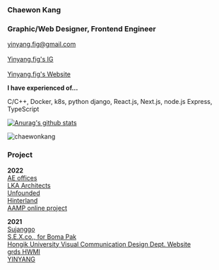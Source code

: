 ### Chaewon Kang
### Graphic/Web Designer, Frontend Engineer

yinyang.fig@gmail.com
<br></br> [Yinyang.fig's IG](https://instagram.com/yinyang.fig)
<br></br> [Yinyang.fig's Website](https://yin-yang.work)


**I have experienced of...**

C/C++, Docker, k8s, python django, React.js, Next.js, node.js Express, TypeScript

[![Anurag's github stats](https://github-readme-stats.vercel.app/api?username=chaewonkang&show_icons=true&theme=vue)](https://github.com/anuraghazra/github-readme-stats)

<p><img align="center" src="https://github-readme-stats.vercel.app/api/top-langs?username=chaewonkang&show_icons=true&locale=en&layout=compact" alt="chaewonkang" /></p>

### Project

**2022** <br />
[AE offices](https://aeoffices.com) <br />
[LKA Architects](https://leehongkim.com) <br />
[Unfounded](https://areyoulost.xyz) <br />
[Hinterland](https://hinterland.kr) <br />
[AAMP online project](https://becominglocal.a-amp.org) <br />

**2021** <br />
[Sujanggo](https://sujanggo.com) <br />
[S.E.X.co., for Boma Pak](https://s-e-x-co.com)<br />
[Hongik University Visual Communication Design Dept. Website](https://sidi.hongik.ac.kr)<br />
[grds HWMI](https://hwmi.grds.com)<br />
[YINYANG](https://yin-yang.work)<br />




